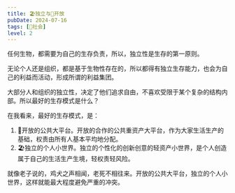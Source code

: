 ```yaml
---
title: 🏖独立与🌌开放
pubDate: 2024-07-16
tags: [👫社会]
level: 2
---
```


任何生物，都需要为自己的生存负责，所以，独立性是生存的第一原则。

无论个人还是组织，都是基于生物性存在的，所以都得有独立生存能力，也会为自己的利益而活动，形成所谓的利益集团。

大部分人和组织的独立性，决定了他们追求自由，不喜欢受限于某个复杂的结构内部。所以最好的生存模式是什么？

在我看来，最好的生存模式，是：

1. 🌌开放的公共大平台。开放的合作的公共重资产大平台，作为大家生活生产的基础，权责由所有人基本平均地分配。
2. 🏖独立的个人小世界。独立的个性化的创新创意的轻资产小世界，是个人创造属于自己的生活生产生境，轻权责轻风险。

就像老子说的，鸡犬之声相闻，老死不相往来。开放的公共大平台，独立的个人小世界，这样就能最大程度避免严重的冲突。
